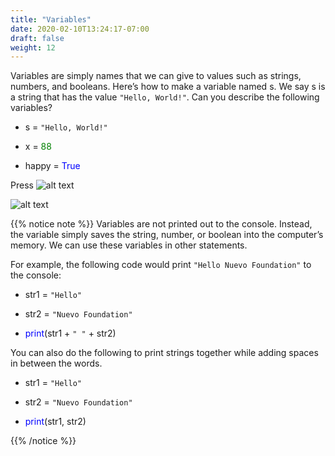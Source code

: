 ```yaml
---
title: "Variables"
date: 2020-02-10T13:24:17-07:00
draft: false
weight: 12
--- 
```


Variables are simply names that we can give to values such as strings, numbers, and booleans. Here’s how to make a variable named s. We say s is a string that has the value `"Hello, World!"`. Can you describe the following variables?

- s = `"Hello, World!"`

- x = <font color="green">88</font>

- happy = <font color="blue">True</font>


Press ![alt text](../media/run.png "run button") 

![alt text](../media/variables.png "image of how variables look in repl.it") 

{{% notice note %}}
Variables are not printed out to the console. Instead, the variable simply saves the string, number, or boolean into the computer’s memory. We can use these variables in other statements. 

For example, the following code would print `"Hello Nuevo Foundation"` to the console:

- str1 = `"Hello"`

- str2 = `"Nuevo Foundation"`

- <font color="blue">print</font>(str1 + `" "` + str2)


You can also do the following to print strings together while adding spaces in between the words.

- str1 = `"Hello"`

- str2 = `"Nuevo Foundation"`

- <font color="blue">print</font>(str1, str2)

{{% /notice %}}